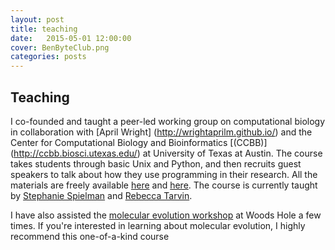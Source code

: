 ```yaml
---
layout: post
title: teaching
date:   2015-05-01 12:00:00
cover: BenByteClub.png
categories: posts
---
```


## Teaching

I co-founded and taught a peer-led working group on computational biology in collaboration with [April Wright]
(http://wrightaprilm.github.io/) and the Center for Computational Biology and Bioinformatics [(CCBB)] (http://ccbb.biosci.utexas.edu/)
at University of Texas at Austin. The course takes students through basic Unix and Python, and then recruits guest speakers to talk about how they 
use programming in their research. All the materials are freely available [here](https://wikis.utexas.edu/display/CCBB/Introduction+to+Biological+Computing+Course)
and [here](https://github.com/sjspielman/UTbiocomputing2015).
The course is currently taught by [Stephanie Spielman](http://sjspielman.org/)  and [Rebecca Tarvin](http://www.rebeccatarvin.com/).

I have also assisted the [molecular evolution workshop](https://molevol.mbl.edu/wiki/index.php/Main_Page) at Woods Hole a few times. If you're 
interested in learning about molecular evolution, I highly recommend this one-of-a-kind course
